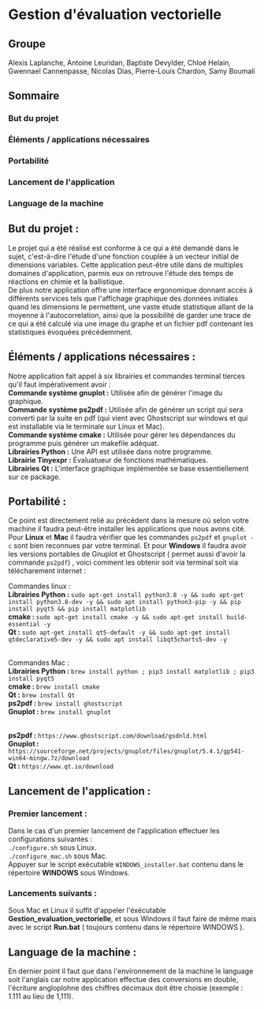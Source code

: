 # Gestion d'évaluation vectorielle

## Groupe
Alexis Laplanche, Antoine Leuridan, Baptiste Devylder, Chloé Helain, Gwennael Cannenpasse, Nicolas Dias, 
Pierre-Louis Chardon, Samy Boumali

## Sommaire

### But du projet
### Éléments / applications nécessaires
### Portabilité
### Lancement de l'application
### Language de la machine

## But du projet :
Le projet qui a été réalisé est conforme à ce qui a été demandé dans le sujet, c'est-à-dire l'étude d'une fonction 
couplée à un vecteur initial de dimensions variables. Cette application peut-être utile dans de multiples domaines 
d'application, parmis eux on retrouve l'étude des temps de réactions en chimie et la ballistique.<br />
De plus notre application offre une interface ergonomique donnant accés à différents services tels que l'affichage 
graphique des données initiales quand les dimensions le permettent, une vaste étude statistique allant de la moyenne à
l'autocorrelation, ainsi que la possibilité de garder une trace de ce qui a été calculé via une image du graphe et
un fichier pdf contenant les statistiques évoquées précédemment. 

## Éléments / applications nécessaires :
Notre application fait appel à six librairies et commandes terminal tierces qu'il faut impérativement 
avoir :<br />
<b>Commande système gnuplot :</b> Utilisée afin de générer l'image du graphique. <br />
<b>Commande système ps2pdf :</b> Utilisée afin de générer un script qui sera converti par la suite en pdf
(qui vient avec Ghostscript sur windows et qui est installable via le terminale sur Linux et Mac). <br />
<b>Commande système cmake :</b> Utilisée pour gérer les dépendances du programme puis générer un makefile adéquat.<br />
<b>Librairies Python :</b> Une API est utilisée dans notre programme.<br />
<b>Librairie Tinyexpr :</b> Évaluatueur de fonctions mathématiques.<br />
<b>Librairies Qt :</b> L'interface graphique implémentée se base essentiellement sur ce package.<br />


## Portabilité :
Ce point est directement relié au précédent dans la mesure où selon votre machine il faudra peut-être installer les
applications que nous avons cité.<br />
Pour <b>Linux</b> et <b>Mac</b> il faudra vérifier que les commandes `ps2pdf` et `gnuplot -c` sont bien reconnues par
votre terminal. Et pour <b>Windows</b> il faudra avoir les versions portables de Gnuplot et Ghostscript ( permet aussi
d'avoir la commande `ps2pdf`) , voici comment les obtenir soit via terminal soit via télécharement internet : <br />

Commandes linux : <br />
<b>Librairies Python : </b>`sudo apt-get install python3.8 -y && sudo apt-get install python3.8-dev -y && sudo apt install python3-pip -y && pip install pyqt5 && pip install matplotlib`<br />
<b>cmake : </b> `sudo apt-get install cmake -y && sudo apt-get install build-essential -y` <br />
<b>Qt :</b> `sudo apt-get install qt5-default -y && sudo apt-get install qtdeclarative5-dev -y && sudo apt install libqt5charts5-dev -y`
<br /> <br />


Commandes Mac : <br />
<b>Librairies Python : </b>`brew install python ; pip3 install matplotlib ; pip3 install pyqt5`<br />
<b>cmake : </b> `brew install cmake` <br />
<b>Qt :</b> `brew install Qt`<br />
<b>ps2pdf : </b>`brew install ghostscript`<br />
<b>Gnuplot : </b>`brew install gnuplot`<br /> <br />


<b>ps2pdf : </b> `https://www.ghostscript.com/download/gsdnld.html` <br />
<b>Gnuplot : </b> `https://sourceforge.net/projects/gnuplot/files/gnuplot/5.4.1/gp541-win64-mingw.7z/download` <br />
<b>Qt : </b> `https://www.qt.io/download`<br />

## Lancement de l'application :
### Premier lancement :
Dans le cas d'un premier lancement de l'application effectuer les configurations suivantes :<br />
`./configure.sh` sous Linux. <br />
`./configure_mac.sh` sous Mac. <br />
Appuyer sur le script exécutable `WINDOWS_installer.bat` contenu dans le répertoire <b>WINDOWS</b> sous Windows.<br />

### Lancements suivants : 
Sous Mac et Linux il suffit d'appeler l'éxécutable <b>Gestion_evaluation_vectorielle</b>, et sous Windows il faut faire
de  même mais avec le script <b>Run.bat</b> ( toujours contenu dans le répertoire WINDOWS ).

## Language de la machine :
En dernier point il faut que dans l'environnement de la machine le language soit l'anglais car notre application effectue des conversions en double, l'écriture angloplohne des chiffres décimaux doit être choisie (exemple : 1.111 au lieu de 1,111).
    
